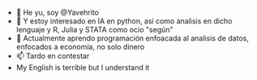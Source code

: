- 👋 He yu, soy @Yavehrito
- 👀 Y estoy interesado en IA en python, así como analisis en dicho lenguaje y R, Julia y STATA como ocio "según"
- 🌱 Actualmente aprendo programación enfoacada al analisis de datos, enfocados a economía, no solo dinero 
- 📫 Tardo en contestar
- My English is terrible but I understand it
<!---
Yavehrito/Yavehrito is a ✨ special ✨ repository because its `README.md` (this file) appears on your GitHub profile.
You can click the Preview link to take a look at your changes.
--->
